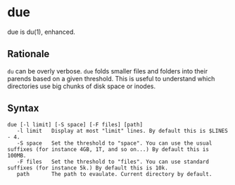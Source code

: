 # due
due is du(1), enhanced.

## Rationale

`du` can be overly verbose. `due` folds smaller files and folders into their parends based on a given threshold. This is useful to understand which directories use big chunks of disk space or inodes.

## Syntax

```
due [-l limit] [-S space] [-F files] [path]
   -l limit   Display at most "limit" lines. By default this is $LINES - 4.
   -S space   Set the threshold to "space". You can use the usual suffixes (for instance 4GB, 1T, and so on...) By default this is 100MB.
   -F files   Set the threshold to "files". You can use standard suffixes (for instance 5k.) By default this is 10k.
   path       The path to evaulate. Current directory by default.
```
